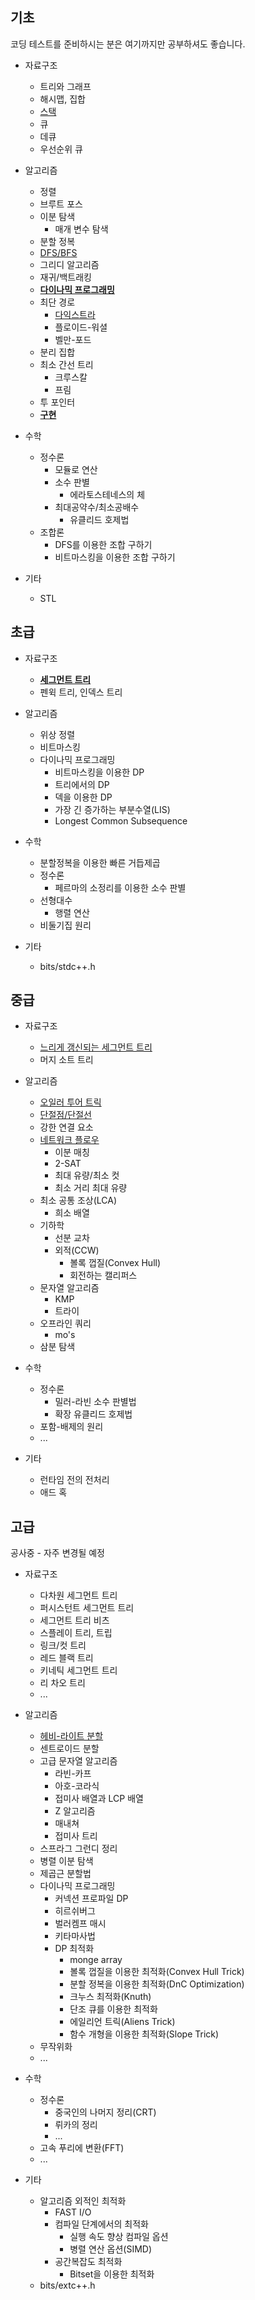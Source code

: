 ## 기초

코딩 테스트를 준비하시는 분은 여기까지만 공부하셔도 좋습니다.

- 자료구조
  - 트리와 그래프
  - 해시맵, 집합
  - [스택](https://github.com/SlowCloud/algorithm_roadmap/blob/main/basic/Stack.md)
  - 큐
  - 데큐
  - 우선순위 큐

- 알고리즘
  - 정렬
  - 브루트 포스
  - 이분 탐색
    - 매개 변수 탐색
  - 분할 정복
  - [DFS/BFS](https://github.com/SlowCloud/algorithm_roadmap/blob/main/basic/FirstSearch.md)
  - 그리디 알고리즘
  - 재귀/백트래킹
  - [**다이나믹 프로그래밍**](https://github.com/SlowCloud/algorithm_roadmap/blob/main/basic/DP.md)
  - 최단 경로
    - [다익스트라](https://github.com/SlowCloud/algorithm_roadmap/blob/main/basic/dijkstra.md)
    - 플로이드-워셜
    - 벨만-포드
  - 분리 집합
  - 최소 간선 트리
    - 크루스칼
    - 프림
  - 투 포인터
  - [**구현**](https://github.com/SlowCloud/algorithm_roadmap/blob/main/basic/implementation.md)

- 수학
  - 정수론
    - 모듈로 연산
    - 소수 판별
      - 에라토스테네스의 체
    - 최대공약수/최소공배수
      - 유클리드 호제법
  - 조합론
    - DFS를 이용한 조합 구하기
    - 비트마스킹을 이용한 조합 구하기

- 기타
  - STL

## 초급

- 자료구조
  - [**세그먼트 트리**](https://github.com/SlowCloud/algorithm_roadmap/blob/main/beginner/SegmentTree.md)
  - 펜윅 트리, 인덱스 트리

- 알고리즘
  - 위상 정렬
  - 비트마스킹
  - 다이나믹 프로그래밍
    - 비트마스킹을 이용한 DP
    - 트리에서의 DP
    - 덱을 이용한 DP
    - 가장 긴 증가하는 부분수열(LIS)
    - Longest Common Subsequence

- 수학
  - 분할정복을 이용한 빠른 거듭제곱
  - 정수론
    - 페르마의 소정리를 이용한 소수 판별
  - 선형대수
    - 행렬 연산
  - 비둘기집 원리

- 기타
  - bits/stdc++.h

## 중급

- 자료구조
  - [느리게 갱신되는 세그먼트 트리](https://github.com/SlowCloud/algorithm_roadmap/blob/main/intermediate/LazyProp.md)
  - 머지 소트 트리

- 알고리즘
  - [오일러 투어 트릭](https://github.com/SlowCloud/algorithm_roadmap/blob/main/intermediate/ETT.md)
  - [단절점/단절선](https://github.com/SlowCloud/algorithm_roadmap/blob/main/intermediate/Articulation.md)
  - 강한 연결 요소
  - [네트워크 플로우](https://github.com/SlowCloud/algorithm_roadmap/blob/main/intermediate/NetworkFlow.md)
    - 이분 매칭
    - 2-SAT
    - 최대 유량/최소 컷
    - 최소 거리 최대 유량
  - 최소 공통 조상(LCA)
    - 희소 배열
  - 기하학
    - 선분 교차
    - 외적(CCW)
      - 볼록 껍질(Convex Hull)
      - 회전하는 캘리퍼스
  - 문자열 알고리즘
    - KMP
    - 트라이
  - 오프라인 쿼리
    - mo's
  - 삼분 탐색

- 수학
  - 정수론
    - 밀러-라빈 소수 판별법
    - 확장 유클리드 호제법
  - 포함-배제의 원리
  - ...

- 기타
  - 런타임 전의 전처리
  - 애드 혹

## 고급

공사중 - 자주 변경될 예정

- 자료구조
  - 다차원 세그먼트 트리
  - 퍼시스턴트 세그먼트 트리
  - 세그먼트 트리 비츠
  - 스플레이 트리, 트립
  - 링크/컷 트리
  - 레드 블랙 트리
  - 키네틱 세그먼트 트리
  - 리 차오 트리
  - ...

- 알고리즘
  - [헤비-라이트 분할](https://github.com/SlowCloud/algorithm_roadmap/blob/main/advanced/HLD.md)
  - 센트로이드 분할
  - 고급 문자열 알고리즘
    - 라빈-카프
    - 아호-코라식
    - 접미사 배열과 LCP 배열
    - Z 알고리즘
    - 매내쳐
    - 접미사 트리
  - 스프라그 그런디 정리
  - 병렬 이분 탐색
  - 제곱근 분할법
  - 다이나믹 프로그래밍
    - 커넥션 프로파일 DP
    - 히르쉬버그
    - 벌러켐프 매시
    - 키타마사법
    - DP 최적화
      - monge array
      - 볼록 껍질을 이용한 최적화(Convex Hull Trick)
      - 분할 정복을 이용한 최적화(DnC Optimization)
      - 크누스 최적화(Knuth)
      - 단조 큐를 이용한 최적화
      - 에일리언 트릭(Aliens Trick)
      - 함수 개형을 이용한 최적화(Slope Trick)
  - 무작위화
  - ...

- 수학
  - 정수론
    - 중국인의 나머지 정리(CRT)
    - 뤼카의 정리
    - ...
  - 고속 푸리에 변환(FFT)
  - ...

- 기타
  - 알고리즘 외적인 최적화
    - FAST I/O
    - 컴파일 단계에서의 최적화
      - 실행 속도 향상 컴파일 옵션
      - 병렬 연산 옵션(SIMD)
    - 공간복잡도 최적화
      - Bitset을 이용한 최적화
  - bits/extc++.h